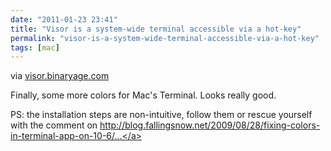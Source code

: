 ```yaml
---
date: "2011-01-23 23:41"
title: "Visor is a system-wide terminal accessible via a hot-key"
permalink: "visor-is-a-system-wide-terminal-accessible-via-a-hot-key"
tags: [mac]
---
```


via <a href="http://visor.binaryage.com/">visor.binaryage.com</a>

Finally, some more colors for Mac's Terminal. Looks really good.

PS: the installation steps are non-intuitive, follow them or rescue yourself with the comment on <a href="http://blog.fallingsnow.net/2009/08/28/fixing-colors-in-terminal-app-on-10-6/#comment-22543">http://blog.fallingsnow.net/2009/08/28/fixing-colors-in-terminal-app-on-10-6/...</a>

</div>

